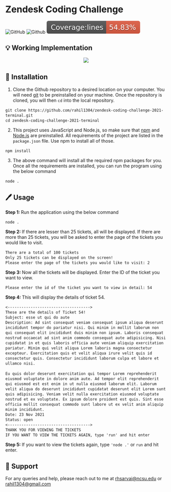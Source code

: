 # Zendesk Coding Challenge

<!-- Change url to  ttps://img.shields.io/github/license/rahil1304/zendesk-coding-challenge-2021-terminal-->
![GitHub](https://img.shields.io/github/license/rahil1304/cheaper)
![Github](https://img.shields.io/badge/language-JavaScript-blue.svg)
<img src = "./coverage/badge-lines.svg">

## :bulb: Working Implementation

<p align="center"><img width="700" src="./assets/zendeskChallenge2.gif"></p>

## :rocket: Installation
1. Clone the Github repository to a desired location on your computer. You will need [git](https://git-scm.com/) to be preinstalled on your machine. Once the repository is cloned, you will then ```cd``` into the local repository.
```
git clone https://github.com/rahil1304/zendesk-coding-challenge-2021-terminal.git
cd zendesk-coding-challenge-2021-terminal
```

2. This project uses JavaScript and Node.js, so make sure that [npm](https://docs.npmjs.com/downloading-and-installing-node-js-and-npm) and [Node.js](https://nodejs.org/en/download/) are preinstalled. All requirements of the project are listed in the ```package.json``` file. Use npm to install all of those.
```
npm install
```
3. The above command will install all the required npm packages for you. Once all the requirements are installed, you can run the program using the below command
```
node .
```

## :pen: Usage

<b>Step 1: </b> Run the application using the below command
```
node .
```

<b>Step 2: </b>  If there are lesser than 25 tickets, all will be displayed. If there are more than 25 tickets, you will be asked to enter the page of the tickets you would like to visit.
```
There are a total of 100 tickets
Only 25 tickets can be displayed on the screen!
Please enter the page of the tickets you would like to visit: 2
```

<b>Step 3: </b>  Now all the tickets will be displayed. Enter the ID of the ticket you want to view.
```
Please enter the id of the ticket you want to view in detail: 54
```

<b>Step 4: </b> This will display the details of ticket 54.
```
<------------------------------------>
These are the details of Ticket 54!
Subject: esse ut qui do aute
Description: Ad sint consequat veniam consequat ipsum aliqua deserunt incididunt tempor do pariatur nisi. Qui minim in mollit laborum non qui consequat elit incididunt duis minim non ipsum. Laboris consequat nostrud occaecat ad sint anim commodo consequat aute adipisicing. Nisi cupidatat in et quis laboris officia aute veniam aliquip exercitation pariatur. Minim qui velit aliqua Lorem laboris magna consectetur excepteur. Exercitation quis et velit aliqua irure velit quis id consectetur quis. Consectetur incididunt laborum culpa et labore et ullamco nisi.

Eu quis dolor deserunt exercitation qui tempor Lorem reprehenderit eiusmod voluptate in dolore anim aute. Ad tempor elit reprehenderit qui eiusmod est est enim in ut nulla eiusmod laborum elit. Laborum velit aliqua do deserunt incididunt cupidatat deserunt elit Lorem sunt quis adipisicing. Veniam velit nulla exercitation eiusmod voluptate nostrud et ex voluptate. Ex ipsum dolore proident est quis. Sint esse officia mollit consequat commodo sunt labore ut ex velit anim aliquip minim incididunt.
Date: 23 Nov 2021
Status: open
<------------------------------------>
THANK YOU FOR VIEWING THE TICKETS
IF YOU WANT TO VIEW THE TICKETS AGAIN, type 'run' and hit enter
```

<b>Step 5: </b> If you want to view the tickets again, type ```'node .'``` or ```run``` and hit enter.

## :email: Support
For any queries and help, please reach out to me at rhsarvai@ncsu.edu or rahil1304@gmail.com
